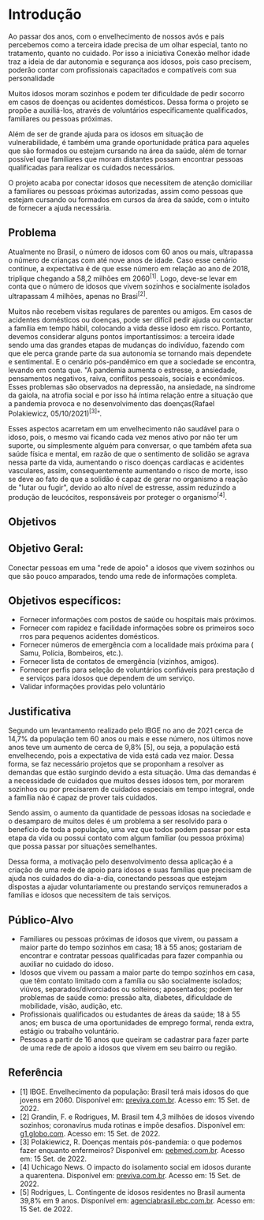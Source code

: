 # Introdução

<!-- exto descritivo com a visão geral do projeto abordado. Inclui o contexto, o problema, os objetivos, a justificativa e o público-alvo do projeto. -->

Ao passar dos anos, com o envelhecimento de nossos avós e pais percebemos como a terceira idade precisa de um olhar especial, tanto no tratamento, quanto no cuidado. Por isso a iniciativa Conexão melhor idade traz a ideia de dar autonomia e segurança aos idosos, pois caso precisem, poderão contar com profissionais capacitados e compatíveis com sua personalidade

Muitos idosos moram sozinhos e podem ter dificuldade de pedir socorro em casos de doenças ou acidentes domésticos. Dessa forma o projeto se propõe a auxiliá-los, através de voluntários especificamente qualificados, familiares ou pessoas próximas. 

Além de ser de grande ajuda para os idosos em situação de vulnerabilidade, é também uma grande oportunidade prática para aqueles que são formados ou estejam cursando na área da saúde, além de tornar possível que familiares que moram distantes possam encontrar pessoas qualificadas para realizar os cuidados necessários. 

O projeto acaba por conectar idosos que necessitem de atenção domiciliar a familiares ou pessoas próximas autorizadas, assim como pessoas que estejam cursando ou formados em cursos da área da saúde, com o intuito de fornecer a ajuda necessária.

## Problema

Atualmente no Brasil, o número de idosos com 60 anos ou mais, ultrapassa o número de crianças com até nove anos de idade. Caso esse cenário continue, a expectativa é de que esse número em relação ao ano de 2018, triplique chegando a 58,2 milhões em 2060<sup>[1]</sup>. Logo, deve-se levar em conta que o número de idosos que vivem sozinhos e socialmente isolados ultrapassam 4 milhões, apenas no Brasi<sup>[2]</sup>.

Muitos não recebem visitas regulares de parentes ou amigos. Em casos de acidentes domésticos ou doenças, pode ser difícil pedir ajuda ou contactar a família em tempo hábil, colocando a vida desse idoso em risco. Portanto, devemos considerar alguns pontos importantíssimos: a terceira idade sendo uma das grandes etapas de mudanças do indivíduo, fazendo com que ele perca grande parte da sua autonomia se tornando mais dependete e sentimental. E o cenário pós-pandêmico em que a sociedade se encontra, levando em conta que. "A pandemia aumenta o estresse, a ansiedade, pensamentos negativos, raiva, conflitos pessoais, sociais e econômicos. Esses problemas são observados na depressão, na ansiedade, na síndrome da gaiola, na atrofia social e por isso há íntima relação entre a situação que a pandemia provoca e no desenvolvimento das doenças(Rafael Polakiewicz, 05/10/2021)<sup>[3]</sup>".
 

Esses aspectos acarretam em um envelhecimento não saudável para o idoso, pois, o mesmo vai ficando cada vez menos ativo por não ter um suporte, ou simplesmente alguém para conversar, o que também afeta sua saúde física e mental, em razão de que o sentimento de solidão se agrava nessa parte da vida, aumentando o risco doenças cardíacas e acidentes vasculares, assim, consequentemente aumentando o risco de morte, isso se deve ao fato de que a solidão é capaz de gerar no organismo a reação de "lutar ou fugir", devido ao alto nível de estresse, assim reduzindo a produção de leucócitos, responsáveis por proteger o organismo<sup>[4]</sup>.

## Objetivos

<!-- Aqui você deve descrever os objetivos do trabalho indicando que o objetivo geral é desenvolver um software para solucionar o problema apresentado acima. 

Apresente também alguns (pelo menos 2) objetivos específicos dependendo de onde você vai querer concentrar a sua prática investigativa, ou como você vai aprofundar no seu trabalho.
 
**Links Úteis**:
> - [Objetivo geral e objetivo específico: como fazer e quais verbos utilizar](https://blog.mettzer.com/diferenca-entre-objetivo-geral-e-objetivo-especifico/) -->

## Objetivo Geral:

Conectar pessoas em uma "rede de apoio" a idosos que vivem sozinhos ou que são pouco amparados, tendo uma rede de informações completa.

## Objetivos específicos:

- Fornecer informações com postos de saúde ou hospitais mais próximos.
- Fornecer com rapidez e facilidade informações sobre os primeiros socorros para pequenos acidentes domésticos.
- Fornecer números de emergência com a localidade mais próxima para (Samu, Polícia, Bombeiros, etc.).
- Fornecer lista de contatos de emergência (vizinhos, amigos).
- Fornecer perfis para seleção de voluntários confiáveis para prestação de serviços para idosos que dependem de um serviço.
- Validar informações providas pelo voluntário 


## Justificativa

Segundo um levantamento realizado pelo IBGE no ano de 2021 cerca de 14,7% da população tem 60 anos ou mais e esse número, nos últimos nove anos teve um aumento de cerca de 9,8% [5], ou seja, a população está envelhecendo, pois a expectativa de vida está cada vez maior. Dessa forma, se faz necessário projetos que se proponham a resolver as demandas que estão surgindo devido a esta situação. Uma das demandas é a necessidade de cuidados que muitos desses idosos tem, por morarem sozinhos ou por precisarem de cuidados especiais em tempo integral, onde a família não é capaz de prover tais cuidados. 

Sendo assim, o aumento da quantidade de pessoas idosas na sociedade e o desamparo de muitos deles é um problema a ser resolvido para o benefício de toda a população, uma vez que todos podem passar por esta etapa da vida ou possui contato com algum familiar (ou pessoa próxima) que possa passar por situações semelhantes. 

Dessa forma, a motivação pelo desenvolvimento dessa aplicação é a criação de uma rede de apoio para idosos e suas famílias que precisam de ajuda nos cuidados do dia-a-dia, conectando pessoas que estejam dispostas a ajudar voluntariamente ou prestando serviços remunerados a famílias e idosos que necessitem de tais serviços. 

<!--
> **Links Úteis**:
> - [Como montar a justificativa](https://guiadamonografia.com.br/como-montar-justificativa-do-tcc/) -->

## Público-Alvo

<!-- Descreva quem serão as pessoas que usarão a sua aplicação indicando os diferentes perfis. O objetivo aqui não é definir quem serão os clientes ou quais serão os papéis dos usuários na aplicação. A ideia é, dentro do possível, conhecer um pouco mais sobre o perfil dos usuários: conhecimentos prévios, relação com a tecnologia, relações
hierárquicas, etc. 

Adicione informações sobre o público-alvo por meio de uma descrição textual, diagramas de personas e mapa de stakeholders.

> **Links Úteis**:
> - [Público-alvo](https://blog.hotmart.com/pt-br/publico-alvo/)
> - [Como definir o público alvo](https://exame.com/pme/5-dicas-essenciais-para-definir-o-publico-alvo-do-seu-negocio/)
> - [Público-alvo: o que é, tipos, como definir seu público e exemplos](https://klickpages.com.br/blog/publico-alvo-o-que-e/)
> - [Qual a diferença entre público-alvo e persona?](https://rockcontent.com/blog/diferenca-publico-alvo-e-persona/) 

--> 

- Familiares ou pessoas próximas de idosos que vivem, ou passam a maior parte do tempo sozinhos em casa; 18 à 55 anos; gostariam de encontrar e contratar pessoas qualificadas para fazer companhia ou auxiliar no cuidado do idoso.
- Idosos que vivem ou passam a maior parte do tempo sozinhos em casa, que têm contato limitado com a família ou são socialmente isolados; viúvos, separados/divorciados ou solteiros; aposentados; podem ter problemas de saúde como: pressão alta, diabetes, dificuldade de mobilidade, visão, audição, etc.
- Profissionais qualificados ou estudantes de áreas da saúde; 18 à 55 anos; em busca de uma oportunidades de emprego formal, renda extra, estágio ou trabalho voluntário.
- Pessoas a partir de 16 anos que queiram se cadastrar para fazer parte de uma rede de apoio a idosos que vivem em seu bairro ou região.



## Referência

- [1] IBGE. Envelhecimento da população: Brasil terá mais idosos do que jovens em 2060. Disponível em: [previva.com.br](https://previva.com.br/envelhecimento-da-populacao-brasil-tera-mais-idosos-do-que-jovens-em-2060/).  Acesso em: 15 Set. de 2022.
- [2]  Grandin, F. e Rodrigues, M. Brasil tem 4,3 milhões de idosos vivendo sozinhos; coronavírus muda rotinas e impõe desafios. Disponível em: [g1.globo.com](https://g1.globo.com/fique-em-casa/noticia/2020/03/27/brasil-tem-43-milhoes-de-idosos-vivendo-sozinhos-coronavirus-muda-rotinas-e-impoe-desafios.ghtml). Acesso em: 15 Set. de 2022.
- [3] Polakiewicz, R. Doenças mentais pós-pandemia: o que podemos fazer enquanto enfermeiros? Disponível em: [pebmed.com.br](https://pebmed.com.br/doencas-mentais-pos-pandemia-o-que-o-podemos-fazer-enquanto-enfermeiros/). Acesso em: 15 Set. de 2022.
- [4] Uchicago News. O impacto do isolamento social em idosos durante a quarentena. Disponível em: [previva.com.br](http://previva.com.br/impacto-do-isolamento-social-em-idosos/#:~:text=Pesquisadores%20da%20Universidade%20de%20Chicago,de%20situações%20de%20alto%20estresse.). Acesso em: 15 Set. de 2022.
- [5] Rodrigues, L. Contingente de idosos residentes no Brasil aumenta 39,8% em 9 anos. Disponível em: [agenciabrasil.ebc.com.br](https://agenciabrasil.ebc.com.br/geral/noticia/2022-07/contingente-de-idosos-residentes-no-brasil-aumenta-398-em-9-anos#:~:text=Em%20números%20absolutos%2C%20são%2031,Brasil%20aumentou%2039%2C8%25). Acesso em: 15 Set. de 2022.
